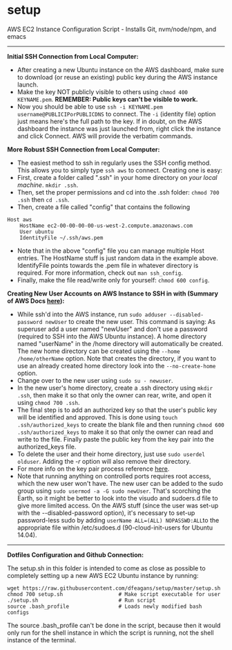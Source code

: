 # setup
AWS EC2 Instance Configuration Script - Installs Git, nvm/node/npm, and emacs
_____________________________________________________________________________

**Initial SSH Connection from Local Computer:**
- After creating a new Ubuntu instance on the AWS dashboard, make sure to download (or reuse an existing) public key during the AWS instance launch.
- Make the key NOT publicly visible to others using `chmod 400 KEYNAME.pem`. **REMEMBER: Public keys can't be visible to work.**
- Now you should be able to use `ssh -i KEYNAME.pem username@PUBLICIPorPUBLICDNS` to connect. The `-i` (identity file) option just means here's the full path to the key. If in doubt, on the AWS dashboard the instance was just launched from, right click the instance and click Connect. AWS will provide the verbatim commands.

**More Robust SSH Connection from Local Computer:**
- The easiest method to ssh in regularly uses the SSH config method. This allows you to simply type `ssh aws` to connect. Creating one is easy:
- First, create a folder called ".ssh" in your home directory on *your local machine*. `mkdir .ssh`. 
- Then, set the proper permissions and cd into the .ssh folder: `chmod 700 .ssh` then
`cd .ssh`.
- Then, create a file called "config" that contains the following 
```
Host aws
    HostName ec2-00-00-00-00-us-west-2.compute.amazonaws.com
    User ubuntu
    IdentityFile ~/.ssh/aws.pem
```
- Note that in the above "config" file you can manage multiple Host entries. The HostName stuff is just random data in the example above. IdentifyFile points towards the .pem file in whatever directory is required. For more information, check out `man ssh_config`.
- Finally, make the file read/write only for yourself: `chmod 600 config`.

**Creating New User Accounts on AWS Instance to SSH in with (Summary of AWS Docs [here](http://docs.aws.amazon.com/AWSEC2/latest/UserGuide/managing-users.html)):**
- While ssh'd into the AWS instance, run `sudo adduser --disabled-password newUser` to create the new user. This command is saying: As superuser add a user named "newUser" and don't use a password (required to SSH into the AWS Ubuntu instance). A home directory named "userName" in the /home directory will automatically be created. The new home directory can be created using the `--home /home/otherName` option. Note that creates the directory, if you want to use an already created home directory look into the `--no-create-home` option.
- Change over to the new user using `sudo su - newuser`.
- In the new user's home directory, create a .ssh directory using `mkdir .ssh`, then make it so that only the owner can rear, write, and open it using `chmod 700 .ssh`.
- The final step is to add an authorized key so that the user's public key will be identified and approved. This is done using `touch .ssh/authorized_keys` to create the blank file and then running `chmod 600 .ssh/authorized_keys` to make it so that only the owner can read and write to the file. Finally paste the public key from the key pair into the authorized_keys file.
- To delete the user and their home directory, just use `sudo userdel olduser`. Adding the *-r* option will also remove their directory.
- For more info on the key pair process reference [here](http://docs.aws.amazon.com/AWSEC2/latest/UserGuide/ec2-key-pairs.html#having-ec2-create-your-key-pair).
- Note that running anything on controlled ports requires root access, which the new user won't have. The new user can be added to the sudo group using `sudo usermod -a -G sudo newUser`. That's scorching the Earth, so it might be better to look into the visudo and sudoers.d file to give more limited access. On the AWS stuff (since the user was set-up with the --disabled-password option), it's necessary to set-up password-less sudo by adding `userName ALL=(ALL) NOPASSWD:ALL`to the appropriate file within /etc/sudoes.d (90-cloud-init-users for Ubuntu 14.04).

_____________________________________________________________________________
**Dotfiles Configuration and Github Connection:**

The setup.sh in this folder is intended to come as close as possible to completely setting up a new AWS EC2 Ubuntu instance by running:

```
wget https://raw.githubusercontent.com/dfeagans/setup/master/setup.sh
chmod 700 setup.sh                  # Make script executable for user
./setup.sh                          # Run script
source .bash_profile                # Loads newly modified bash configs
```

The source .bash_profile can't be done in the script, because then it would only run for the shell instance in which the script is running, not the shell instance of the terminal.
